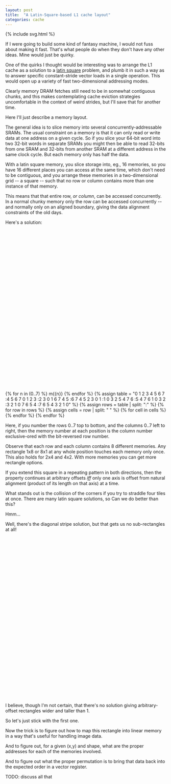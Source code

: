 ```yaml
---
layout: post
title:  "A Latin-Square-based L1 cache layout"
categories: cache
---
```

{% include svg.html %}

If I were going to build some kind of fantasy machine, I would not fuss about
making it fast.  That's what people do when they don't have any other ideas.
Mine would just be quirky.

One of the quirks I thought would be interesting was to arrange the L1 cache as
a solution to a [latin square][] problem, and plumb it in such a way as to
answer specific constant-stride vector loads in a single operation.  This would
open up a variety of fast two-dimensional addressing modes.

Clearly memory DRAM fetches still need to be in somewhat contiguous chunks, and
this makes contemplating cache eviction strategies uncomfortable in the context
of weird strides, but I'll save that for another time.

Here I'll just describe a memory layout.

The general idea is to slice memory into several concurrently-addressable
SRAMs.  The usual constraint on a memory is that it can only read or write data
at one address on a given cycle.  So if you slice your 64-bit word into two
32-bit words in separate SRAMs you might then be able to read 32-bits from one
SRAM and 32-bits from another SRAM at a different address in the same clock
cycle.  But each memory only has half the data.

With a latin square memory, you slice storage into, eg., 16 memories, so you
have 16 different places you can access at the same time, which don't need to
be contiguous, and you arrange these memories in a two-dimensional grid -- a
square -- such that no row or column contains more than one instance of that memory.

This means that that entire row, _or column_, can be accessed concurrently.  In
a normal chunky memory only the row can be accessed concurrently -- and
normally only on an aligned boundary, giving the data alignment constraints of
the old days.

Here's a solution:
<svg width="100%" height="400" viewbox="0 0 400 400">
  <style>
    text {
        stroke:none;
        fill:currentColor;
        fill-opacity:1.0;
        dominant-baseline:middle;
        text-anchor:middle;
    }
  </style>
  <defs>
    {% for n in (0..7) %}
      <g id="mem{{n}}"><rect width="40" height="40" fill="hsl({{n | times: 223 | modulo: 360}},{{n | times: -2 | plus: 100}}%,{{n | times: -5 | plus: 60}}%)" /><text x="20" y="20">m{{n}}</text></g>
    {% endfor %}
  </defs>
  <g id="memory">
    {% assign table = "0 1 2 3 4 5 6 7
                      :4 5 6 7 0 1 2 3
                      :2 3 0 1 6 7 4 5
                      :6 7 4 5 2 3 0 1
                      :1 0 3 2 5 4 7 6
                      :5 4 7 6 1 0 3 2
                      :3 2 1 0 7 6 5 4
                      :7 6 5 4 3 2 1 0" %}
    {% assign rows = table | split: ":" %} {% for row in rows %}
      {% assign cells = row | split: " " %} {% for cell in cells %}
        <use href="#mem{{cell}}"  x="{{forloop.index0 | times: 40 | plus: 40}}" y="{{forloop.parentloop.index0 | times: 40 | plus: 40}}" />
      {% endfor %}
    {% endfor %}
  </g>
</svg>

Here, if you number the rows 0..7 top to bottom, and the columns 0..7 left to
right, then the memory number at each position is the column number
exclusive-ored with the bit-reversed row number.

Observe that each row and each column contains 8 different memories.  Any
rectangle 1x8 or 8x1 at any whole position touches each memory only once.  This
also holds for 2x4 and 4x2.  With more memories you can get more rectangle
options.

If you extend this square in a repeating pattern in both directions, then the
property continues at arbitrary offsets _iff_ only one axis is offset from
natural alignment (product of its length on that axis) at a time.

What stands out is the collision of the corners if you try to straddle four
tiles at once.  There are many latin square solutions, so Can we do better than
this?

Hmm...

Well, there's the diagonal stripe solution, but that gets us no sub-rectangles
at all!

<svg width="100%" height="400" viewbox="0 0 400 400">
  <g id="memory">
    {% assign table = "0 1 2 3 4 5 6 7
                      :1 2 3 4 5 6 7 0
                      :2 3 4 5 6 7 0 1
                      :3 4 5 6 7 0 1 2
                      :4 5 6 7 0 1 2 3
                      :5 6 7 0 1 2 3 4
                      :6 7 0 1 2 3 4 5
                      :7 0 1 2 3 4 5 6" %}
    {% assign rows = table | split: ":" %} {% for row in rows %}
      {% assign cells = row | split: " " %} {% for cell in cells %}
        <use href="#mem{{cell}}"  x="{{forloop.index0 | times: 40 | plus: 40}}" y="{{forloop.parentloop.index0 | times: 40 | plus: 40}}" />
      {% endfor %}
    {% endfor %}
  </g>
</svg>

I believe, though I'm not certain, that there's no solution giving
arbitrary-offset rectangles wider and taller than 1.

So let's just stick with the first one.

Now the trick is to figure out how to map this rectangle into linear memory in
a way that's useful for handling image data.

And to figure out, for a given (x,y) and shape, what are the proper addresses
for each of the memories involved.

And to figure out what the proper permutation is to bring that data back into
the expected order in a vector register.

TODO: discuss all that

[latin square]: https://en.wikipedia.org/wiki/Latin_square
[fantasy console]: https://en.wikipedia.org/wiki/Fantasy_console
